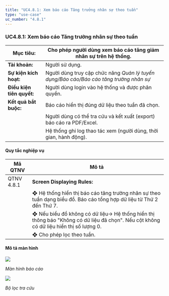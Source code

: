 ```yaml
---
title: "UC4.8.1: Xem báo cáo Tăng trưởng nhân sự theo tuần"
type: "use-case"
uc_number: "4.8.1"
---
```


### UC4.8.1: Xem báo cáo Tăng trưởng nhân sự theo tuần

| **Mục tiêu:** | Cho phép người dùng xem báo cáo tăng giảm nhân sự trên hệ thống. |
| --- | --- |
| **Tài khoản:** | Người sử dụng. |
| **Sự kiện kích hoạt:** | Người dùng truy cập chức năng *Quản lý tuyển dụng/Báo cáo/Báo cáo tăng trưởng nhân sự* |
| **Điều kiện tiên quyết:** | Người dùng login vào hệ thống và được phân quyền. |
| **Kết quả bắt buộc:** | Báo cáo hiển thị đúng dữ liệu theo tuần đã chọn. |
|  | Người dùng có thể tra cứu và kết xuất (export) báo cáo ra PDF/Excel. |
|  | Hệ thống ghi log thao tác xem (người dùng, thời gian, hành động). |

#### Quy tắc nghiệp vụ

| **Mã QTNV** | **Mô tả** |
| --- | --- |
| QTNV 4.8.1 | **Screen Displaying Rules:** |
|  | ❖ Hệ thống hiển thị báo cáo tăng trưởng nhân sự theo tuần dạng biểu đồ. Báo cáo tổng hợp dữ liệu từ Thứ 2 đến Thứ 7. |
|  | ❖ Nếu biểu đồ không có dữ liệu→ Hệ thống hiển thị thông báo "Không có dữ liệu đã chọn". Nếu cột không có dữ liệu hiển thị số lượng 0. |
|  | ❖ Cho phép lọc theo tuần. |

#### Mô tả màn hình

![](media/image70.png)

*Màn hình báo cáo*

![](media/image44.png)

*Bộ lọc tra cứu*

